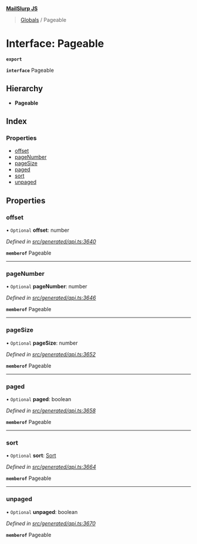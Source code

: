 **[MailSlurp JS](../README.md)**

> [Globals](../README.md) / Pageable

# Interface: Pageable

**`export`** 

**`interface`** Pageable

## Hierarchy

* **Pageable**

## Index

### Properties

* [offset](pageable.md#offset)
* [pageNumber](pageable.md#pagenumber)
* [pageSize](pageable.md#pagesize)
* [paged](pageable.md#paged)
* [sort](pageable.md#sort)
* [unpaged](pageable.md#unpaged)

## Properties

### offset

• `Optional` **offset**: number

*Defined in [src/generated/api.ts:3640](https://github.com/mailslurp/mailslurp-client/blob/8d5c17f/src/generated/api.ts#L3640)*

**`memberof`** Pageable

___

### pageNumber

• `Optional` **pageNumber**: number

*Defined in [src/generated/api.ts:3646](https://github.com/mailslurp/mailslurp-client/blob/8d5c17f/src/generated/api.ts#L3646)*

**`memberof`** Pageable

___

### pageSize

• `Optional` **pageSize**: number

*Defined in [src/generated/api.ts:3652](https://github.com/mailslurp/mailslurp-client/blob/8d5c17f/src/generated/api.ts#L3652)*

**`memberof`** Pageable

___

### paged

• `Optional` **paged**: boolean

*Defined in [src/generated/api.ts:3658](https://github.com/mailslurp/mailslurp-client/blob/8d5c17f/src/generated/api.ts#L3658)*

**`memberof`** Pageable

___

### sort

• `Optional` **sort**: [Sort](sort.md)

*Defined in [src/generated/api.ts:3664](https://github.com/mailslurp/mailslurp-client/blob/8d5c17f/src/generated/api.ts#L3664)*

**`memberof`** Pageable

___

### unpaged

• `Optional` **unpaged**: boolean

*Defined in [src/generated/api.ts:3670](https://github.com/mailslurp/mailslurp-client/blob/8d5c17f/src/generated/api.ts#L3670)*

**`memberof`** Pageable
